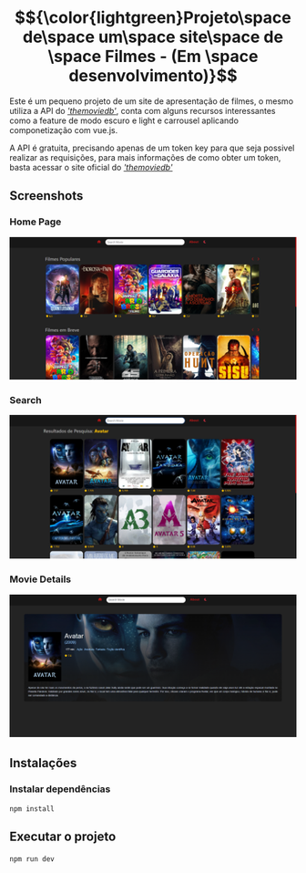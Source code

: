 # $${\color{lightgreen}Projeto\space de\space um\space site\space de \space Filmes - (Em \space desenvolvimento)}$$  
Este é um pequeno projeto de um site de apresentação de filmes, o mesmo utiliza a API do <a href="https://www.themoviedb.org/documentation/api?language=pt" target="_blank">*'themoviedb'*</a>, conta com alguns recursos interessantes como a feature de modo escuro e light e carrousel aplicando componetização com vue.js.

A API é gratuita, precisando apenas de um token key para que seja possivel realizar as requisições, para mais informações de como obter um token, basta acessar o site oficial do <a href="https://developers.themoviedb.org/3/getting-started/introduction" target="_blank">*'themoviedb'*</a>

## Screenshots
### Home Page
![Home Page](https://github.com/rickps2015/movie-pages/blob/main/home.png?raw=true)

### Search
![Search](https://github.com/rickps2015/movie-pages/blob/main/search.png?raw=true)

### Movie Details
![Movie Details](https://github.com/rickps2015/movie-pages/blob/main/movies-details.png?raw=true)

## Instalações
### Instalar dependências
```
npm install 
```
## Executar o projeto
```
npm run dev
```


